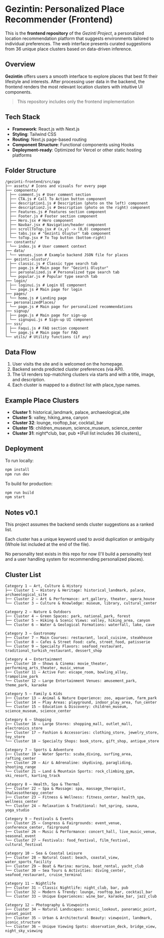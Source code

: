 # Gezintin: Personalized Place Recommender (Frontend)

This is the **frontend repository** of the _Gezinti Project_, a personalized location recommendation platform that suggests environments tailored to individual preferences. The web interface presents curated suggestions from 36 unique place clusters based on data-driven inference.

## Overview

**Gezintin** offers users a smooth interface to explore places that best fit their lifestyle and interests. After processing user data in the backend, the frontend renders the most relevant location clusters with intuitive UI components.

> This repository includes only the frontend implementation

## Tech Stack

- **Framework**: React.js with Next.js
- **Styling**: Tailwind CSS
- **Routing**: Next.js page-based routing
- **Component Structure**: Functional components using Hooks
- **Deployment-ready**: Optimized for Vercel or other static hosting platforms

## Folder Structure

```plaintext
/gezinti-frontend/src/app
├── assets/ # Icons and visuals for every page
├── components/
│ ├── comment.js # User comment section
│ ├── CTA.js # Call To Action button component
│ ├── description1.js # Description (photo on the left) component
│ ├── description2.js # Description (photo on the right) component
│ ├── Features.js # Features section component
│ ├── Footer.js # Footer section component
│ ├── Hero.jsx # Hero component
│ ├── Navbar.jsx # Navigation/header component
│ ├── scrollToTop.jsx # (x,y) -> (0,0) component
│ ├── tabs.jsx # "Gezinti Oluştur" tab component
│ └── toTop.jsx # To Top button (bottom-right)
├── constants/
│ └── index.js # User comment context
├── data/
│ └── venues.json # Example backend JSON file for places
├── gezinti-olustur/
│ ├── classic.js # Classic type search tab
│ ├── page.js # Main page for "Gezinti Oluştur"
│ ├── personalized.js # Personalized type search tab
│ └── popular.js # Popular type search tab
├── login/
│ ├── loginui.js # Login UI component
│ └── page.js # Main page for login
├── pages/
│ └── home.js # Landing page
├── personalizedPlaces/
│ └── page.js # Main page for personalized recommendations
├── signup/
│ ├── page.js # Main page for sign-up
│ └── signupui.js # Sign-up UI component
├── sss/
│ ├── Faqui.js # FAQ section component
│ └── page.js # Main page for FAQ
└── utils/ # Utility functions (if any)
```

## Data Flow

1. User visits the site and is welcomed on the homepage.
2. Backend sends predicted cluster preferences (via API).
3. The UI renders top-matching clusters via starts and with a title, image, and description.
4. Each cluster is mapped to a distinct list with place_type names.

## Example Place Clusters

- **Cluster 1**: historical_landmark, palace, archaeological_site
- **Cluster 5**: valley, hiking_area, canyon
- **Cluster 32**: lounge, rooftop_bar, cocktail_bar
- **Cluster 15**: children_museum, science_museum, science_center
- **Cluster 31**: night*club, bar, pub
  *(Full list includes 36 clusters)\_

## Deployment

To run locally:

```bash
npm install
npm run dev
```

To build for production:

```bash
npm run build
npm start
```

## Notes v0.1

This project assumes the backend sends cluster suggestions as a ranked list.

Each cluster has a unique keyword used to avoid duplication or ambiguity (Whole list included at the end of the file).

No personality test exists in this repo for now (I'll build a personality test and a user handling system for recommending personalized places).

## Cluster List

```plaintext
Category 1 – Art, Culture & History
├── Cluster 1 – History & Heritage: historical_landmark, palace, archaeological_site
├── Cluster 2 – Art & Performance: art_gallery, theater, opera_house
└── Cluster 3 – Culture & Knowledge: museum, library, cultural_center

Category 2 – Nature & Outdoors
├── Cluster 4 – Green Spaces: park, national_park, forest
├── Cluster 5 – Hiking & Scenic Views: valley, hiking_area, canyon
└── Cluster 6 – Water & Geological Formations: waterfall, lake, cave

Category 3 – Gastronomy
├── Cluster 7 – Main Courses: restaurant, local_cuisine, steakhouse
├── Cluster 8 – Cafes & Street Food: cafe, street_food, patisserie
└── Cluster 9 – Specialty Flavors: seafood_restaurant, traditional_turkish_restaurant, dessert_shop

Category 4 – Entertainment
├── Cluster 10 – Shows & Cinema: movie_theater, performing_arts_theater, music_venue
├── Cluster 11 – Active Fun: escape_room, bowling_alley, trampoline_park
└── Cluster 12 – Large Entertainment Venues: amusement_park, theme_park, karaoke

Category 5 – Family & Kids
├── Cluster 13 – Animal & Nature Experience: zoo, aquarium, farm_park
├── Cluster 14 – Play Areas: playground, indoor_play_area, fun_center
└── Cluster 15 – Education & Discovery: children_museum, science_museum, science_center

Category 6 – Shopping
├── Cluster 16 – Large Stores: shopping_mall, outlet_mall, electronics_store
├── Cluster 17 – Fashion & Accessories: clothing_store, jewelry_store, toy_store
└── Cluster 18 – Specialty Shops: book_store, gift_shop, antique_store

Category 7 – Sports & Adventure
├── Cluster 19 – Water Sports: scuba_diving, surfing_area, rafting_center
├── Cluster 20 – Air & Adrenaline: skydiving, paragliding, shooting_range
└── Cluster 21 – Land & Mountain Sports: rock_climbing_gym, ski_resort, karting_track

Category 8 – Health, Spa & Thermal
├── Cluster 22 – Spa & Massage: spa, massage_therapist, thalassotherapy_center
├── Cluster 23 – Fitness & Wellness: fitness_center, health_spa, wellness_center
└── Cluster 24 – Relaxation & Traditional: hot_spring, sauna, yoga_studio

Category 9 – Festivals & Events
├── Cluster 25 – Congress & Fairgrounds: event_venue, conference_center, fairground
├── Cluster 26 – Music & Performance: concert_hall, live_music_venue, seasonal_event
└── Cluster 27 – Festivals: food_festival, film_festival, cultural_festival

Category 10 – Sea & Coastal Leisure
├── Cluster 28 – Natural Coast: beach, coastal_view, water_sports_facility
├── Cluster 29 – Boat & Marina: marina, boat_rental, yacht_club
└── Cluster 30 – Sea Tours & Activities: diving_center, seafood_restaurant, cruise_terminal

Category 11 – Nightlife
├── Cluster 31 – Classic Nightlife: night_club, bar, pub
├── Cluster 32 – Modern & Trendy: lounge, rooftop_bar, cocktail_bar
└── Cluster 33 – Unique Experiences: wine_bar, karaoke_bar, jazz_club

Category 12 – Photography & Viewpoints
├── Cluster 34 – Natural Landscapes: scenic_lookout, panoramic_point, sunset_point
├── Cluster 35 – Urban & Architectural Beauty: viewpoint, landmark, iconic_structure
└── Cluster 36 – Unique Viewing Spots: observation_deck, bridge_view, night_sky_viewing
```
